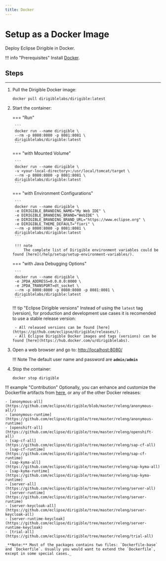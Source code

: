 ```yaml
---
title: Docker
---
```


Setup as a Docker Image
===


Deploy Eclipse Dirigible in Docker.
    
!!! info "Prerequisites"
    Install [Docker](https://docs.docker.com/engine/installation/).


## Steps
---

1. Pull the Dirigible Docker image:

    ```
    docker pull dirigiblelabs/dirigible:latest
    ```

1. Start the container:

    === "Run"

        ```
        docker run --name dirigible \
        --rm -p 8080:8080 -p 8081:8081 \
        dirigiblelabs/dirigible:latest
        ```

    === "with Mounted Volume"

        ```
        docker run --name dirigible \
        -v <your-local-directory>:/usr/local/tomcat/target \
        --rm -p 8080:8080 -p 8081:8081 \
        dirigiblelabs/dirigible:latest
        ```

    === "with Environment Configurations"

        ```
        docker run --name dirigible \
        -e DIRIGIBLE_BRANDING_NAME="My Web IDE" \
        -e DIRIGIBLE_BRANDING_BRAND="WebIDE" \
        -e DIRIGIBLE_BRANDING_BRAND_URL="https://www.eclipse.org" \
        -e DIRIGIBLE_THEME_DEFAULT="fiori" \
        --rm -p 8080:8080 -p 8081:8081 \
        dirigiblelabs/dirigible:latest
        ```

        !!! note
            The complete list of Dirigible environment variables could be found [here](/help/setup/setup-environment-variables/).

    === "with Java Debugging Options"

        ```
        docker run --name dirigible \
        -e JPDA_ADDRESS=0.0.0.0:8000 \
        -e JPDA_TRANSPORT=dt_socket \
        --rm -p 8000:8000 -p 8080:8080 -p 8081:8081 \
        dirigiblelabs/dirigible:latest
        ```

    !!! tip "Eclipse Dirigible versions"
        Instead of using the `latest` tag (version), for production and development use cases it is recomended to use a stable release version:
        
        - All released versions can be found [here](https://github.com/eclipse/dirigible/releases/).
        - All Eclipse Dirigible Docker images and tags (versions) can be found [here](https://hub.docker.com/u/dirigiblelabs).


1. Open a web browser and go to: [http://localhost:8080/](http://localhost:8080/)

    !!! Note
        The default user name and password are **`admin/admin`**

1. Stop the container:

    ```
    docker stop dirigible
    ```

!!! example "Contribution"
    Optionally, you can enhance and customize the Dockerfile artifacts from [here](https://github.com/eclipse/dirigible/blob/master/releng/Dockerfile-tomcat), or any of the other Docker releases:

    - [anonymous-all](https://github.com/eclipse/dirigible/blob/master/releng/anonymous-all/)
    - [anonymous-runtime](https://github.com/eclipse/dirigible/tree/master/releng/anonymous-runtime)
    - [openshift-all](https://github.com/eclipse/dirigible/tree/master/releng/openshift-all)
    - [sap-cf-all](https://github.com/eclipse/dirigible/tree/master/releng/sap-cf-all)
    - [sap-cf-runtime](https://github.com/eclipse/dirigible/tree/master/releng/sap-cf-runtime)
    - [sap-kyma-all](https://github.com/eclipse/dirigible/tree/master/releng/sap-kyma-all)
    - [sap-kyma-runtime](https://github.com/eclipse/dirigible/tree/master/releng/sap-kyma-runtime)
    - [server-all](https://github.com/eclipse/dirigible/tree/master/releng/server-all)
    - [server-runtime](https://github.com/eclipse/dirigible/tree/master/releng/server-runtime)
    - [server-keycloak-all](https://github.com/eclipse/dirigible/tree/master/releng/server-keycloak-all)
    - [server-runtime-keycloak](https://github.com/eclipse/dirigible/tree/master/releng/server-runtime-keycloak)
    - [trial-all](https://github.com/eclipse/dirigible/tree/master/releng/trial-all)

    _**Note:** Most of the packages contains two files: `Dockerfile-base` and `Dockerfile`. Usually you would want to extend the `Dockerfile`, except in some special cases._
